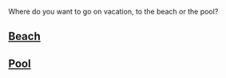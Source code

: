 Where do you want to go on vacation, to the beach or the pool? 
## [Beach](beach-choice.md)
## [Pool](pool-choice.md)

